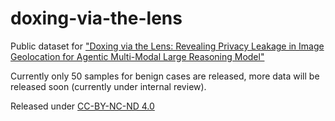 # doxing-via-the-lens
Public dataset for ["Doxing via the Lens: Revealing Privacy Leakage in Image Geolocation for Agentic Multi-Modal Large Reasoning Model"](https://www.arxiv.org/abs/2504.19373)

Currently only 50 samples for benign cases are released, more data will be released soon (currently under internal review).

Released under [CC-BY-NC-ND 4.0](https://creativecommons.org/licenses/by-nc-nd/4.0/)
